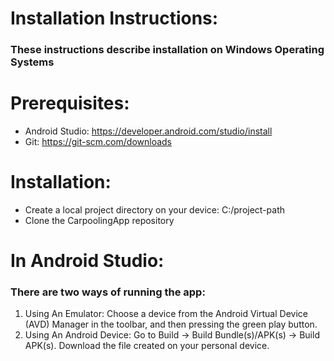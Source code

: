 # Installation Instructions:
### These instructions describe installation on Windows Operating Systems

# Prerequisites:
* Android Studio: https://developer.android.com/studio/install
* Git: https://git-scm.com/downloads

# Installation:
* Create a local project directory on your device: C:/project-path
* Clone the CarpoolingApp repository

# In Android Studio:
### There are two ways of running the app:
1. Using An Emulator: Choose a device from the Android Virtual Device (AVD) Manager in the toolbar, and then pressing the green play button.
2. Using An Android Device: Go to Build -> Build Bundle(s)/APK(s) -> Build APK(s). Download the file created on your personal device.
